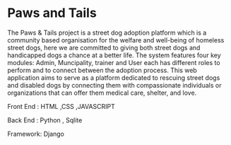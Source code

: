 # Paws and Tails
The Paws & Tails project is a street dog adoption platform which is a community based organisation for the welfare and well-being of homeless street dogs, here we are committed to giving both street dogs and handicapped dogs a chance at a better life. The system features four key modules: Admin, Muncipality, trainer and User each has different roles to perform and to connect between the adoption process.
This web application aims to serve as a platform dedicated to rescuing street dogs and disabled dogs by connecting them with compassionate individuals or organizations that can offer them medical care, shelter, and love.

Front End : HTML ,CSS ,JAVASCRIPT

Back End : Python , Sqlite

Framework: Django
